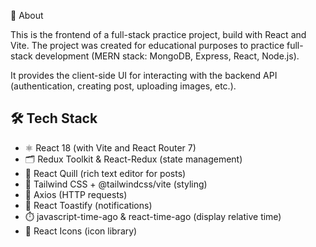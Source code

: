 📌 About

This is the frontend of a full-stack practice project, build with React and Vite.
The project was created for educational purposes to practice full-stack development (MERN stack: MongoDB, Express, React, Node.js).

It provides the client-side UI for interacting with the backend API (authentication, creating post, uploading images, etc.).

## 🛠️ Tech Stack

- ⚛️ React 18 (with Vite and React Router 7)
- 🗂️ Redux Toolkit & React-Redux (state management)
- 📝 React Quill (rich text editor for posts)
- 🎨 Tailwind CSS + @tailwindcss/vite (styling)
- 📡 Axios (HTTP requests)
- 🔔 React Toastify (notifications)
- ⏱️ javascript-time-ago & react-time-ago (display relative time)
- 🎨 React Icons (icon library)
